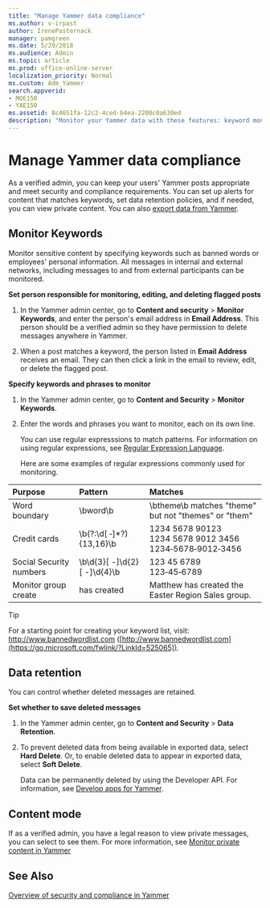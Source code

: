 ```yaml
---
title: "Manage Yammer data compliance"
ms.author: v-irpast
author: IrenePasternack
manager: pamgreen
ms.date: 5/29/2018
ms.audience: Admin
ms.topic: article
ms.prod: office-online-server
localization_priority: Normal
ms.custom: Adm_Yammer
search.appverid:
- MOE150
- YAE150
ms.assetid: 8c4651fa-12c2-4ced-b4ea-2200c0a630ed
description: "Monitor your Yammer data with these features: keyword monitoring, security settings, data export, data retention, and analytics."
---
```


# Manage Yammer data compliance

As a verified admin, you can keep your users' Yammer posts appropriate and meet security and compliance requirements. You can set up alerts for content that matches keywords, set data retention policies, and if needed, you can view private content. You can also [export data from Yammer](export-yammer-enterprise-data.md).

<a name="MonitorKeywords"> </a> 
## Monitor Keywords

Monitor sensitive content by specifying keywords such as banned words or employees' personal information. All messages in internal and external networks, including messages to and from external participants can be monitored.
  
 **Set person responsible for monitoring, editing, and deleting flagged posts**
  
1. In the Yammer admin center, go to **Content and security** > **Monitor Keywords**, and enter the person's email address in **Email Address**. This person should be a verified admin so they have permission to delete messages anywhere in Yammer.
    
2. When a post matches a keyword, the person listed in **Email Address** receives an email. They can then click a link in the email to review, edit, or delete the flagged post. 
    
 **Specify keywords and phrases to monitor**
  
1. In the Yammer admin center, go to **Content and Security** \> **Monitor Keywords**.
    
2. Enter the words and phrases you want to monitor, each on its own line.
    
    You can use regular expresssions to match patterns. For information on using regular expressions, see [Regular Expression Language](https://go.microsoft.com/fwlink/?LinkId=524073).
    
    Here are some examples of regular expressions commonly used for monitoring.
    
|**Purpose**|**Pattern**|**Matches**|
|:-----|:-----|:-----|
|Word boundary  <br/> |\bword\b  <br/> |\btheme\b matches "theme" but not "themes" or "them"  <br/> |
|Credit cards  <br/> |\b(?:\d[ ‐]\*?){13,16}\b  <br/> |1234 5678 90123  <br/> 1234 5678 9012 3456  <br/> 1234‐5678‐9012‐3456  <br/> |
|Social Security numbers  <br/> |\b\d{3}[ -]\d{2}[ -]\d{4}\b  <br/> |123 45 6789  <br/> 123‐45‐6789  <br/> |
Monitor group create|has created|Matthew has created the Easter Region Sales group.
   
   > [!TIP]
   > For a starting point for creating your keyword list, visit: http://www.bannedwordlist.com ([http://www.bannedwordlist.com](https://go.microsoft.com/fwlink/?LinkId=525065)). 
  
<a name="DataRetention"> </a>
## Data retention

You can control whether deleted messages are retained.
  
 **Set whether to save deleted messages**
  
1. In the Yammer admin center, go to **Content and Security** \> **Data Retention**.
    
2. To prevent deleted data from being available in exported data, select **Hard Delete**. Or, to enable deleted data to appear in exported data, select **Soft Delete**.
    
    Data can be permanently deleted by using the Developer API. For information, see  [Develop apps for Yammer](https://go.microsoft.com/fwlink/?linkid=874797). 
    
<a name="ContentMode"> </a>
## Content mode

If as a verified admin, you have a legal reason to view private messages, you can select to see them. For more information, see [Monitor private content in Yammer](monitor-private-content.md)
  
## See Also

[Overview of security and compliance in Yammer](security-and-compliance.md)
  

